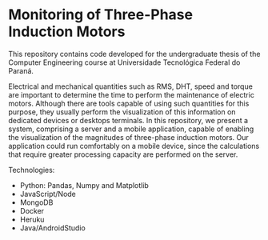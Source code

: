 # Monitoring of Three-Phase Induction Motors

This repository contains code developed for the undergraduate thesis of the Computer Engineering course at Universidade Tecnológica Federal do Paraná.

Electrical and mechanical quantities such as RMS, DHT, speed and torque are important to determine the time to perform the maintenance of electric motors. Although there are tools capable of using such quantities for this purpose, they usually perform the visualization of this information on dedicated devices or desktops terminals. In this repository, we present a system, comprising a server and a mobile application, capable of enabling the visualization of the magnitudes of three-phase induction motors. Our application could run comfortably on a mobile device, since the calculations that require greater processing capacity are performed on the server.

Technologies:
- Python: Pandas, Numpy and Matplotlib
- JavaScript/Node
- MongoDB
- Docker
- Heruku
- Java/AndroidStudio